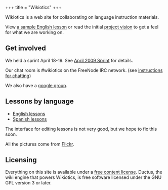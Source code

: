 +++
title = "Wikiotics"
+++

Wikiotics is a web site for collaborating on language instruction
materials.

View [a sample English lesson](/en/English_Lesson_-_Introduction) or
read the initial [project vision](/en/project_vision) to get a feel for
what we are working on.

## Get involved

We held a sprint April 18-19. See [April 2009
Sprint](/en/April_2009_Sprint) for details.

Our chat room is \#wikiotics on the FreeNode IRC network. (see
[instructions for chatting](/en/instructions_for_chatting))

We also have a [google group](http://groups.google.com/group/wikiotics).

## Lessons by language

  - [English lessons](/en/English_lessons)
  - [Spanish lessons](/en/Spanish_lessons)

The interface for editing lessons is not very good, but we hope to fix
this soon.

All the pictures come from
[Flickr](http://www.flickr.com/creativecommons/).

## Licensing

Everything on this site is available under a [free content
license](http://en.wikipedia.org/wiki/Free_content#Free_content_licenses).
Ductus, the wiki engine that powers Wikiotics, is free software licensed
under the GNU GPL version 3 or later.
